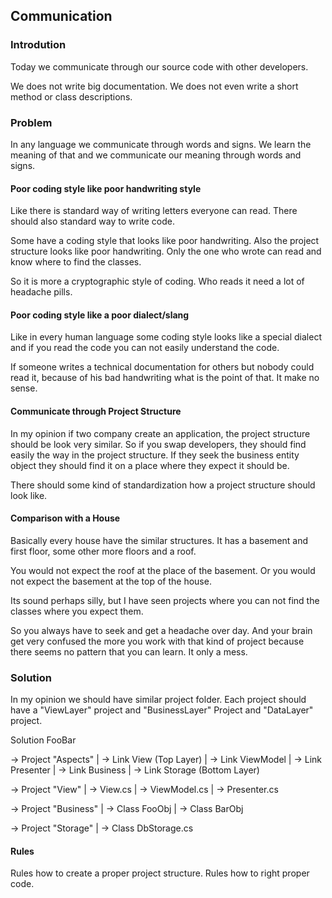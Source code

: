 ## Communication

### Introdution

Today we communicate through our source code with other developers.

We does not write big documentation. 
We does not even write a short method or class descriptions.

### Problem

In any language we communicate through words and signs.
We learn the meaning of that and we communicate our
meaning through words and signs.

#### Poor coding style like poor handwriting style

Like there is standard way of writing letters everyone can read. 
There should also standard way to write code.

Some have a coding style that looks like poor handwriting.
Also the project structure looks like poor handwriting.
Only the one who wrote can read and know where to find the classes. 

So it is more a cryptographic style of coding. Who reads it
need a lot of headache pills.

#### Poor coding style like a poor dialect/slang

Like in every human language some coding style looks
like a special dialect and if you read the code you
can not easily understand the code.

If someone writes a technical documentation for others
but nobody could read it, because of his bad handwriting
what is the point of that. It make no sense.

#### Communicate through Project Structure

In my opinion if two company create an application, 
the project structure should be look very similar.
So if you swap developers, they should find easily
the way in the project structure. 
If they seek the business entity object they should
find it on a place where they expect it should be.

There should some kind of standardization how a project
structure should look like.

#### Comparison with a House

Basically every house have the similar structures.
It has a basement and first floor, some other more
floors and a roof.

You would not expect the roof at the place of the
basement. Or you would not expect the basement at the
top of the house.

Its sound perhaps silly, but I have seen projects where
you can not find the classes where you expect them.

So you always have to seek and get a headache over day.
And your brain get very confused the more you work
with that kind of project because there seems no pattern
that you can learn. It only a mess.

### Solution

In my opinion we should have similar project folder.
Each project should have a "ViewLayer" project and
"BusinessLayer" Project and "DataLayer" project.

Solution FooBar

 -> Project "Aspects"
  | -> Link View        (Top Layer)
  | -> Link ViewModel
  | -> Link Presenter
  | -> Link Business
  | -> Link Storage     (Bottom Layer)
 
 -> Project "View"
  | -> View.cs
  | -> ViewModel.cs
  | -> Presenter.cs
 
 -> Project "Business"
  | -> Class FooObj
  | -> Class BarObj
 
 -> Project "Storage"
  | -> Class DbStorage.cs

#### Rules

Rules how to create a proper project structure.
Rules how to right proper code.


